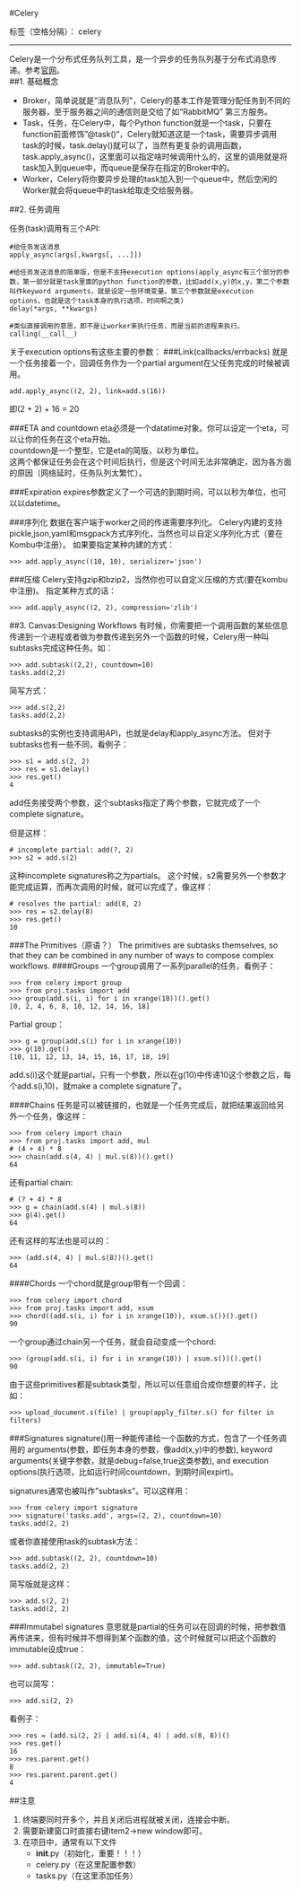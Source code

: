 #Celery

标签（空格分隔）： celery

---


Celery是一个分布式任务队列工具，是一个异步的任务队列基于分布式消息传递。参考[官网](http://www.celeryproject.org/)。  
##1. 基础概念
- Broker，简单说就是"消息队列"，Celery的基本工作是管理分配任务到不同的服务器，至于服务器之间的通信则是交给了如“RabbitMQ” 第三方服务。
- Task，任务，在Celery中，每个Python function就是一个task，只要在function前面修饰”@task()“，Celery就知道这是一个task，需要异步调用task的时候，task.delay()就可以了，当然有更复杂的调用函数，task.apply_async()，这里面可以指定啥时候调用什么的，这里的调用就是将task加入到queue中，而queue是保存在指定的Broker中的。
- Worker，Celery将你要异步处理的task加入到一个queue中，然后空闲的Worker就会将queue中的task给取走交给服务器。


##2. 任务调用  

任务(task)调用有三个API: 

    #给任务发送消息
    apply_async(args[,kwargs[, ...]])
    
    #给任务发送消息的简单版，但是不支持execution options(apply_async有三个部分的参数，第一部分就是task里面的python function的参数，比如add(x,y)的x,y，第二个参数叫作keyword arguments，就是设定一些环境变量，第三个参数就是execution options，也就是这个task本身的执行选项，时间啊之类)
    delay(*args, **kwargs)
    
    #类似直接调用的意思，即不是让worker来执行任务，而是当前的进程来执行。
    calling(__call__)

关于execution options有这些主要的参数：
###Link(callbacks/errbacks)
就是一个任务接着一个，回调任务作为一个partial argument在父任务完成的时候被调用。

    add.apply_async((2, 2), link=add.s(16))

即(2 + 2) + 16 = 20

###ETA and countdown
eta必须是一个datatime对象。你可以设定一个eta，可以让你的任务在这个eta开始。  
countdown是一个整型，它是eta的简版，以秒为单位。  
这两个都保证任务会在这个时间后执行，但是这个时间无法非常确定，因为各方面的原因（网络延时，任务队列太繁忙）。

###Expiration
expires参数定义了一个可选的到期时间，可以以秒为单位，也可以以datetime。

###序列化
数据在客户端于worker之间的传递需要序列化。
Celery内建的支持 pickle,json,yaml和msgpack方式序列化，当然也可以自定义序列化方式（要在Kombu中注册）。
如果要指定某种内建的方式：

    >>> add.apply_async((10, 10), serializer='json')
    
###压缩
Celery支持gzip和bzip2，当然你也可以自定义压缩的方式(要在kombu中注册)。
指定某种方式的话：

    >>> add.apply_async((2, 2), compression='zlib')
    
##3. Canvas:Designing Workflows
有时候，你需要把一个调用函数的某些信息传递到一个进程或者做为参数传递到另外一个函数的时候，Celery用一种叫subtasks完成这种任务。如：  

    >>> add.subtask((2,2), countdown=10)
    tasks.add(2,2)
简写方式：  

    >>> add.s(2,2)
    tasks.add(2,2)
    
subtasks的实例也支持调用API，也就是delay和apply_async方法。
但对于subtasks也有一些不同，看例子：

    >>> s1 = add.s(2, 2)
    >>> res = s1.delay()
    >>> res.get()
    4
add任务接受两个参数，这个subtasks指定了两个参数，它就完成了一个complete signature。  

但是这样：  

    # incomplete partial: add(?, 2)
    >>> s2 = add.s(2)

这种incomplete signatures称之为partials。
这个时候，s2需要另外一个参数才能完成运算，而再次调用的时候，就可以完成了，像这样：

    # resolves the partial: add(8, 2)
    >>> res = s2.delay(8)
    >>> res.get()
    10
    
###The Primitives（原语？）
The primitives are subtasks themselves, so that they can be combined in any number of ways to compose complex workflows.
####Groups
一个group调用了一系列parallel的任务，看例子：

    >>> from celery import group
    >>> from proj.tasks import add
    >>> group(add.s(i, i) for i in xrange(10))().get()
    [0, 2, 4, 6, 8, 10, 12, 14, 16, 18]
    
Partial group：

    >>> g = group(add.s(i) for i in xrange(10))
    >>> g(10).get()
    [10, 11, 12, 13, 14, 15, 16, 17, 18, 19]

add.s(i)这个就是partial，只有一个参数，所以在g(10)中传递10这个参数之后，每个add.s(i,10)，就make a complete signature了。
    
####Chains
任务是可以被链接的，也就是一个任务完成后，就把结果返回给另外一个任务，像这样：

    >>> from celery import chain
    >>> from proj.tasks import add, mul
    # (4 + 4) * 8
    >>> chain(add.s(4, 4) | mul.s(8))().get()
    64

还有partial chain:

    # (? + 4) * 8
    >>> g = chain(add.s(4) | mul.s(8))
    >>> g(4).get()
    64

还有这样的写法也是可以的：

    >>> (add.s(4, 4) | mul.s(8))().get()
    64

####Chords
一个chord就是group带有一个回调：

    >>> from celery import chord
    >>> from proj.tasks import add, xsum
    >>> chord((add.s(i, i) for i in xrange(10)), xsum.s())().get()
    90
    
一个group通过chain另一个任务，就会自动变成一个chord:

    >>> (group(add.s(i, i) for i in xrange(10)) | xsum.s())().get()
    90
    
由于这些primitives都是subtask类型，所以可以任意组合成你想要的样子，比如：

    >>> upload_document.s(file) | group(apply_filter.s() for filter in filters)
    
###Signatures
signature()用一种能传递给一个函数的方式，包含了一个任务调用的 arguments(参数，即任务本身的参数，像add(x,y)中的参数), keyword arguments(关键字参数，就是debug=false,true这类参数), and execution options(执行选项，比如运行时间countdown，到期时间expirt)。

signatures通常也被叫作"subtasks"。可以这样用：

    >>> from celery import signature
    >>> signature('tasks.add', args=(2, 2), countdown=10)
    tasks.add(2, 2)

或者你直接使用task的subtask方法：

    >>> add.subtask((2, 2), countdown=10)
    tasks.add(2, 2)

简写版就是这样：

    >>> add.s(2, 2)
    tasks.add(2, 2)

###Immutabel signatures
意思就是partial的任务可以在回调的时候，把参数值再传进来，但有时候并不想得到某个函数的值，这个时候就可以把这个函数的immutable设成true：

    >>> add.subtask((2, 2), immutable=True)
    
也可以简写：

    >>> add.si(2, 2)
    
看例子：

    >>> res = (add.si(2, 2) | add.si(4, 4) | add.s(8, 8))()
    >>> res.get()
    16
    >>> res.parent.get()
    8
    >>> res.parent.parent.get()
    4

##注意
1. 终端要同时开多个，并且关闭后进程就被关闭，连接会中断。
2. 需要新建窗口时直接右键item2->new window即可。
3. 在项目中，通常有以下文件
    - __init__.py（初始化，重要！！！）
    - celery.py（在这里配置参数）
    - tasks.py（在这里添加任务）

